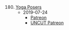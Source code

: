 180. [Yoga Posers](https://linuxgamecast.com/2019/07/lwdw-180-yoga-posers/)
     * 2019-07-24
        * [Patreon](https://www.patreon.com/posts/lwdw-180-yoga-28627440)
        * [UNCUT Patreon](https://www.patreon.com/posts/lwdw-180-live-28627415)
